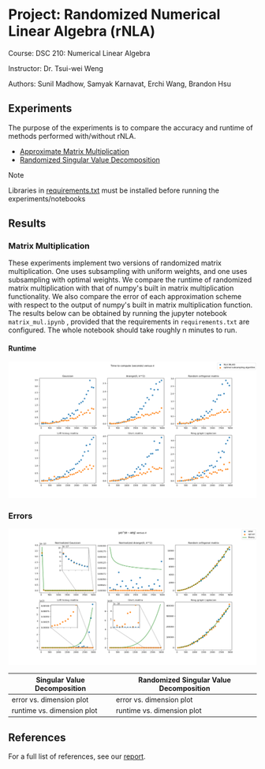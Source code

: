 # Project: Randomized Numerical Linear Algebra (rNLA)

Course: DSC 210: Numerical Linear Algebra

Instructor: Dr. Tsui-wei Weng

Authors: Sunil Madhow, Samyak Karnavat, Erchi Wang, Brandon Hsu

## Experiments

The purpose of the experiments is to compare the accuracy and runtime of methods performed with/without rNLA.

- [Approximate Matrix Multiplication](amm.ipynb)
- [Randomized Singular Value Decomposition](rsvd.ipynb)

> [!NOTE]
> Libraries in [requirements.txt](requirements.txt) must be installed before running the experiments/notebooks


## Results

### Matrix Multiplication

These experiments implement two versions of randomized matrix multiplication. One uses subsampling with uniform weights, and one uses subsampling with optimal weights. We compare the runtime of randomized matrix multiplication with that of numpy's built in matrix multiplication functionality. We also compare the error of each approximation scheme with respect to the output of numpy's built in matrix multiplication function. The results below can be obtained by running the jupyter notebook ``matrix_mul.ipynb`` , provided that the requirements in ``requirements.txt`` are configured. The whole notebook should take roughly n minutes to run.

#### Runtime
![Mat mul runtimes](https://github.com/bhdsc/rNLA/blob/main/visualizations/exp1_times.png)

### Errors
![Mat mul errors](https://github.com/bhdsc/rNLA/blob/main/visualizations/exp1_errors.png)



| Singular Value Decomposition | Randomized Singular Value Decomposition |
|------------------------------|-----------------------------------------|
| error vs. dimension plot     | error vs. dimension plot                |
| runtime vs. dimension plot   | runtime vs. dimension plot              |

## References

For a full list of references, see our [report](README.md).
